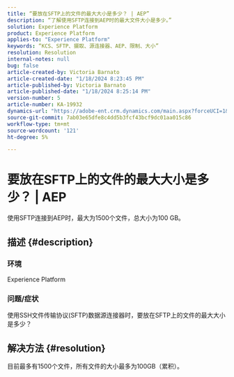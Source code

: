 ```yaml
---
title: “要放在SFTP上的文件的最大大小是多少？ | AEP”
description: “了解使用SFTP连接到AEP时的最大文件大小是多少。”
solution: Experience Platform
product: Experience Platform
applies-to: "Experience Platform"
keywords: “KCS、SFTP、摄取、源连接器、AEP、限制、大小”
resolution: Resolution
internal-notes: null
bug: false
article-created-by: Victoria Barnato
article-created-date: "1/18/2024 8:23:45 PM"
article-published-by: Victoria Barnato
article-published-date: "1/18/2024 8:25:14 PM"
version-number: 5
article-number: KA-19932
dynamics-url: "https://adobe-ent.crm.dynamics.com/main.aspx?forceUCI=1&pagetype=entityrecord&etn=knowledgearticle&id=10a28a75-3fb6-ee11-a569-6045bd006b25"
source-git-commit: 7ab03e65dfe8c4dd5b3fcf43bcf9dc01aa015c86
workflow-type: tm+mt
source-wordcount: '121'
ht-degree: 5%

---
```


# 要放在SFTP上的文件的最大大小是多少？ | AEP


使用SFTP连接到AEP时，最大为1500个文件，总大小为100 GB。

## 描述 {#description}


### <b>环境</b>

Experience Platform



### <b>问题/症状</b>

使用SSH文件传输协议(SFTP)数据源连接器时，要放在SFTP上的文件的最大大小是多少？


## 解决方法 {#resolution}

目前最多有1500个文件，所有文件的大小最多为100GB（累积）。